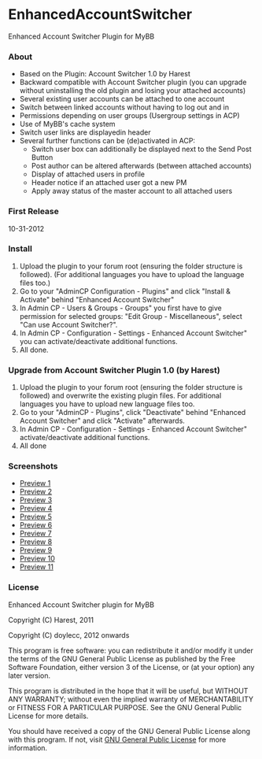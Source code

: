 EnhancedAccountSwitcher
=======================

Enhanced Account Switcher Plugin for MyBB


### About
* Based on the Plugin: Account Switcher 1.0 by Harest
* Backward compatible with Account Switcher plugin (you can upgrade without uninstalling the old plugin and losing your attached accounts)
* Several existing user accounts can be attached to one account
* Switch between linked accounts without having to log out and in
* Permissions depending on user groups (Usergroup settings in ACP)
* Use of MyBB's cache system
* Switch user links are displayedin header
* Several further functions can be (de)activated in ACP:
  * Switch user box can additionally be displayed next to the Send Post Button
  * Post author can be altered afterwards (between attached accounts)
  * Display of attached users in profile
  * Header notice if an attached user got a new PM
  * Apply away status of the master account to all attached users

### First Release
10-31-2012

### Install
1. Upload the plugin to your forum root (ensuring the folder structure is followed).
   (For additional languages you have to upload the language files too.)
2. Go to your "AdminCP Configuration - Plugins" and click "Install & Activate" behind "Enhanced Account Switcher"
3. In Admin CP - Users & Groups - Groups" you first have to give permission for selected groups: "Edit Group - Miscellaneous", select "Can use Account Switcher?".
4. In Admin CP - Configuration - Settings - Enhanced Account Switcher" you can activate/deactivate additional functions.
5. All done.

### Upgrade from Account Switcher Plugin 1.0 (by Harest)
1. Upload the plugin to your forum root (ensuring the folder structure is followed) and overwrite the existing plugin files.
   For additional languages you have to upload new language files too.
2. Go to your "AdminCP - Plugins", click "Deactivate" behind "Enhanced Account Switcher" and click "Activate" afterwards.
3. In Admin CP - Configuration - Settings - Enhanced Account Switcher" activate/deactivate additional functions.
4. All done

### Screenshots
* [Preview 1](http://s16.postimg.org/6xnyd8e45/enas00.jpg)
* [Preview 2](http://s16.postimg.org/xzbov848l/enas01.jpg)
* [Preview 3](http://s16.postimg.org/jnws42bg5/enas02.jpg)
* [Preview 4](http://s16.postimg.org/mx6lwsa5x/enas03.jpg)
* [Preview 5](http://s16.postimg.org/q5b39twfp/enas04.jpg)
* [Preview 6](http://s16.postimg.org/tl37jdto5/enas05.jpg)
* [Preview 7](http://s16.postimg.org/sdtv4wsxh/enas06.jpg)
* [Preview 8](http://s16.postimg.org/a0t9ucigl/enas07.jpg)
* [Preview 9](http://s16.postimg.org/9wuv0cnlh/enas08.jpg)
* [Preview 10](http://s16.postimg.org/b1tijgzg5/enas09.jpg)
* [Preview 11](http://s16.postimg.org/415iqoxo5/enas10.jpg)

### License
Enhanced Account Switcher plugin for MyBB

Copyright (C) Harest, 2011

Copyright (C) doylecc, 2012 onwards

This program is free software: you can redistribute it and/or modify it under the terms of the GNU General Public License as published by the Free Software Foundation, either version 3 of the License, or (at your option) any later version.

This program is distributed in the hope that it will be useful, but WITHOUT ANY WARRANTY; without even the implied warranty of MERCHANTABILITY or FITNESS FOR A PARTICULAR PURPOSE.  See the GNU General Public License for more details.

You should have received a copy of the GNU General Public License along with this program. If not, visit [GNU General Public License](http://www.gnu.org/licenses/) for more information.
